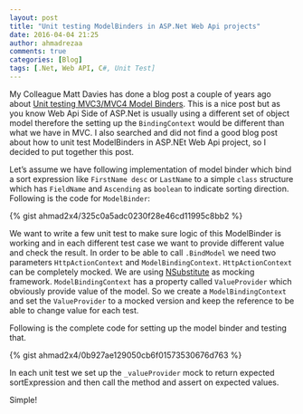 ```yaml
---
layout: post
title: "Unit testing ModelBinders in ASP.Net Web Api projects"
date: 2016-04-04 21:25
author: ahmadrezaa
comments: true
categories: [Blog]
tags: [.Net, Web API, C#, Unit Test]
---
```


My Colleague Matt Davies has done a blog post a couple of years ago about [Unit testing MVC3/MVC4 Model Binders](http://mdavies.net/2013/06/07/unit-testing-mvc3mvc4-model-binders/). This is a nice post but as you know Web Api Side of ASP.Net is usually using a different set of object model therefore the setting up the `BindingContext` would be different than what we have in MVC. I also searched and did not find a good blog post about how to unit test ModelBinders in ASP.NEt Web Api project, so I decided to put together this post.

Let’s assume we have following implementation of model binder which bind a sort expression like `FirstName desc` or `LastName` to a simple `class` structure which has `FieldName` and `Ascending` as `boolean` to indicate sorting direction. 
Following is the code for `ModelBinder`:

{% gist ahmad2x4/325c0a5adc0230f28e46cd11995c8bb2 %}

We want to write a few unit test to make sure logic of this ModelBinder is working and in each different test case we want to provide different value and check the result. In order to be able to call `.BindModel` we need two parameters `HttpActionContext` and `ModelBindingContext`. `HttpActionContext` can be completely mocked. We are using [NSubstitute](http://nsubstitute.github.io/) as mocking framework. `ModelBindingContext` has a property called `ValueProvider` which obviously provide value of the model. So we create a `ModelBindingContext` and set the `ValueProvider` to a mocked version and keep the reference to be able to change value for each test. 

Following is the complete code for setting up the model binder and testing that.

{% gist ahmad2x4/0b927ae129050cb6f01573530676d763 %}

In each unit test we set up the `_valueProvider` mock to return expected sortExpression and then call the method and assert on expected values.

Simple!
